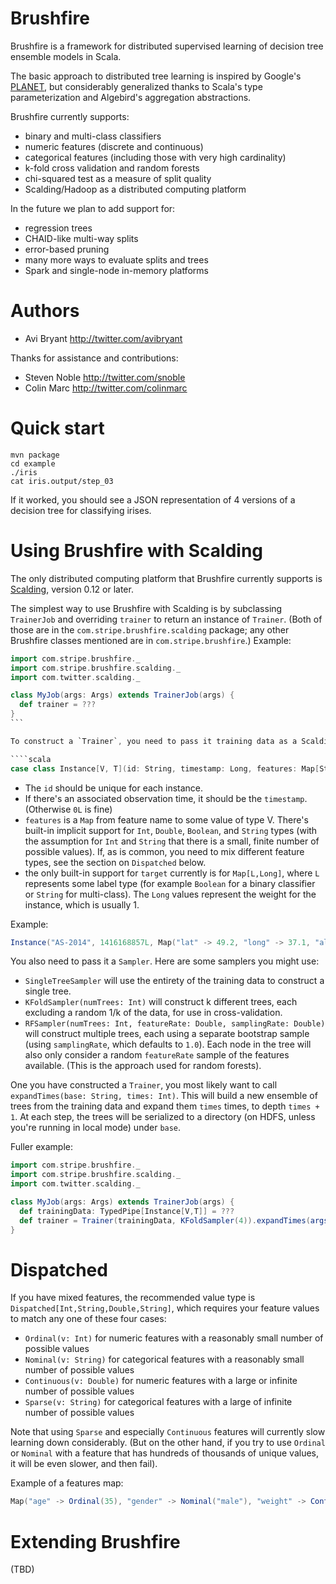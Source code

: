 Brushfire
=========

Brushfire is a framework for distributed supervised learning of decision tree ensemble models in Scala.

The basic approach to distributed tree learning is inspired by Google's [PLANET](http://static.googleusercontent.com/media/research.google.com/en/us/pubs/archive/36296.pdf), but considerably generalized thanks to Scala's type parameterization and Algebird's aggregation abstractions.

Brushfire currently supports:
* binary and multi-class classifiers
* numeric features (discrete and continuous)
* categorical features (including those with very high cardinality)
* k-fold cross validation and random forests
* chi-squared test as a measure of split quality
* Scalding/Hadoop as a distributed computing platform

In the future we plan to add support for:
* regression trees
* CHAID-like multi-way splits
* error-based pruning
* many more ways to evaluate splits and trees
* Spark and single-node in-memory platforms

# Authors

* Avi Bryant <http://twitter.com/avibryant>

Thanks for assistance and contributions:

* Steven Noble <http://twitter.com/snoble>
* Colin Marc <http://twitter.com/colinmarc>

# Quick start

````
mvn package
cd example
./iris
cat iris.output/step_03
````

If it worked, you should see a JSON representation of 4 versions of a decision tree for classifying irises.

# Using Brushfire with Scalding

The only distributed computing platform that Brushfire currently supports is [Scalding](http://github.com/twitter.scalding), version 0.12 or later.

The simplest way to use Brushfire with Scalding is by subclassing `TrainerJob` and overriding `trainer` to return an instance of `Trainer`. (Both of those are in the `com.stripe.brushfire.scalding` package; any other Brushfire classes mentioned are in `com.stripe.brushfire`.) Example:

````scala
import com.stripe.brushfire._
import com.stripe.brushfire.scalding._
import com.twitter.scalding._

class MyJob(args: Args) extends TrainerJob(args) {
  def trainer = ???
}
```

To construct a `Trainer`, you need to pass it training data as a Scalding `TypedPipe` of Brushfire `Instance[V,T]` objects. `Instance` looks like this:

````scala
case class Instance[V, T](id: String, timestamp: Long, features: Map[String, V], target: T)
````

* The `id` should be unique for each instance.
* If there's an associated observation time, it should be the `timestamp`. (Otherwise `0L` is fine)
* `features` is a `Map` from feature name to some value of type V. There's built-in implicit support for `Int`, `Double`, `Boolean`, and `String` types (with the assumption for `Int` and `String` that there is a small, finite number of possible values). If, as is common, you need to mix different feature types, see the section on `Dispatched` below.
* the only built-in support for `target` currently is for `Map[L,Long]`, where `L` represents some label type (for example `Boolean` for a binary classifier or `String` for multi-class). The `Long` values represent the weight for the instance, which is usually 1.

Example:
````scala
Instance("AS-2014", 1416168857L, Map("lat" -> 49.2, "long" -> 37.1, "altitude" -> 35000.0), Map(true -> 1L))
````

You also need to pass it a `Sampler`. Here are some samplers you might use:

* `SingleTreeSampler` will use the entirety of the training data to construct a single tree.
* `KFoldSampler(numTrees: Int)` will construct k different trees, each excluding a random 1/k of the data, for use in cross-validation.
* `RFSampler(numTrees: Int, featureRate: Double, samplingRate: Double)` will construct multiple trees, each using a separate bootstrap sample (using `samplingRate`, which defaults to `1.0`). Each node in the tree will also only consider a random `featureRate` sample of the features available. (This is the approach used for random forests).

One you have constructed a `Trainer`, you most likely want to call `expandTimes(base: String, times: Int)`. This will build a new ensemble of trees from the training data and expand them `times` times, to depth `times + 1`. At each step, the trees will be serialized to a directory (on HDFS, unless you're running in local mode) under `base`.

Fuller example:
````scala
import com.stripe.brushfire._
import com.stripe.brushfire.scalding._
import com.twitter.scalding._

class MyJob(args: Args) extends TrainerJob(args) {
  def trainingData: TypedPipe[Instance[V,T]] = ???
  def trainer = Trainer(trainingData, KFoldSampler(4)).expandTimes(args("output"), 5)
}
````

# Dispatched

If you have mixed features, the recommended value type is `Dispatched[Int,String,Double,String]`, which requires your feature values to match any one of these four cases:

* `Ordinal(v: Int)` for numeric features with a reasonably small number of possible values
* `Nominal(v: String)` for categorical features with a reasonably small number of possible values
* `Continuous(v: Double)` for numeric features with a large or infinite number of possible values
* `Sparse(v: String)` for categorical features with a large of infinite number of possible values

Note that using `Sparse` and especially `Continuous` features will currently slow learning down considerably. (But on the other hand, if you try to use `Ordinal` or `Nominal` with a feature that has hundreds of thousands of unique values, it will be even slower, and then fail).

Example of a features map:

````scala
Map("age" -> Ordinal(35), "gender" -> Nominal("male"), "weight" -> Continuous(130.23), "name" -> Sparse("John"))
````

# Extending Brushfire

(TBD)
